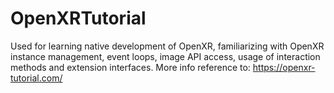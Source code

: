 # OpenXRTutorial
Used for learning native development of OpenXR, familiarizing with OpenXR instance management, event loops, image API access, usage of interaction methods and extension interfaces. More info reference to: https://openxr-tutorial.com/
